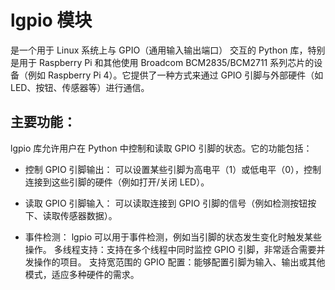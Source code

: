 # lgpio 模块

是一个用于 Linux 系统上与 GPIO（通用输入输出端口） 交互的 Python 库，特别是用于 Raspberry Pi 和其他使用 Broadcom BCM2835/BCM2711 系列芯片的设备（例如 Raspberry Pi 4）。它提供了一种方式来通过 GPIO 引脚与外部硬件（如 LED、按钮、传感器等）进行通信。

## 主要功能：

lgpio 库允许用户在 Python 中控制和读取 GPIO 引脚的状态。它的功能包括：

- 控制 GPIO 引脚输出：
可以设置某些引脚为高电平（1）或低电平（0），控制连接到这些引脚的硬件（例如打开/关闭 LED）。

- 读取 GPIO 引脚输入：
可以读取连接到 GPIO 引脚的信号（例如检测按钮按下、读取传感器数据）。

- 事件检测：
lgpio 可以用于事件检测，例如当引脚的状态发生变化时触发某些操作。
多线程支持：支持在多个线程中同时监控 GPIO 引脚，非常适合需要并发操作的项目。
支持宽范围的 GPIO 配置：能够配置引脚为输入、输出或其他模式，适应多种硬件的需求。